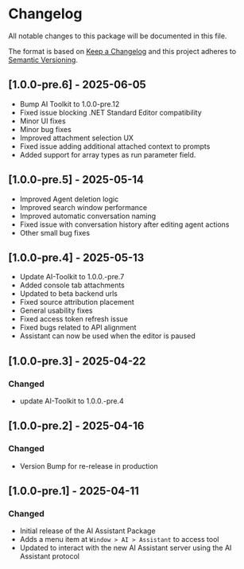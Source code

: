 # Changelog
All notable changes to this package will be documented in this file.

The format is based on [Keep a Changelog](http://keepachangelog.com/en/1.0.0/)
and this project adheres to [Semantic Versioning](http://semver.org/spec/v2.0.0.html).

## [1.0.0-pre.6] - 2025-06-05
- Bump AI Toolkit to 1.0.0-pre.12
- Fixed issue blocking .NET Standard Editor compatibility
- Minor UI fixes
- Minor bug fixes
- Improved attachment selection UX
- Fixed issue adding additional attached context to prompts
- Added support for array types as run parameter field.

## [1.0.0-pre.5] - 2025-05-14
- Improved Agent deletion logic
- Improved search window performance
- Improved automatic conversation naming
- Fixed issue with conversation history after editing agent actions
- Other small bug fixes

## [1.0.0-pre.4] - 2025-05-13
- Update AI-Toolkit to 1.0.0.-pre.7
- Added console tab attachments
- Updated to beta backend urls
- Fixed source attribution placement
- General usability fixes
- Fixed access token refresh issue
- Fixed bugs related to API alignment
- Assistant can now be used when the editor is paused

## [1.0.0-pre.3] - 2025-04-22

### Changed
- update AI-Toolkit to 1.0.0.-pre.4

## [1.0.0-pre.2] - 2025-04-16

### Changed
- Version Bump for re-release in production

## [1.0.0-pre.1] - 2025-04-11

### Changed
- Initial release of the AI Assistant Package
- Adds a menu item at `Window > AI > Assistant` to access tool
- Updated to interact with the new AI Assistant server using the AI Assistant protocol
